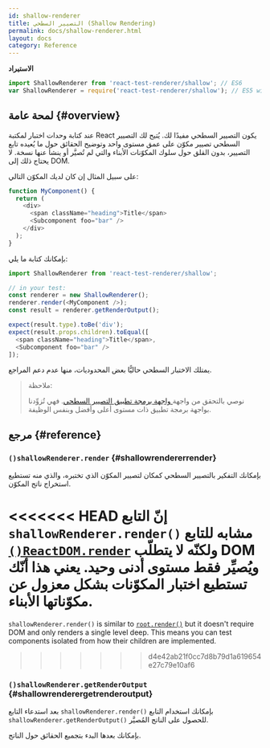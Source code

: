 ```yaml
---
id: shallow-renderer
title: التصيير السطحي (Shallow Rendering)
permalink: docs/shallow-renderer.html
layout: docs
category: Reference
---
```


**الاستيراد**

```javascript
import ShallowRenderer from 'react-test-renderer/shallow'; // ES6
var ShallowRenderer = require('react-test-renderer/shallow'); // ES5 with npm
```

## لمحة عامة {#overview}

عند كتابة وحدات اختبار لمكتبة React يكون التصيير السطحي مفيدًا لك. يُتيح لك التصيير السطحي تصيير مكوّن على عمق مستوى واحد وتوضيح الحقائق حول ما يُعيده تابع التصيير، بدون القلق حول سلوك المكوّنات الأبناء والتي لم تُصيَّر أو ينشأ عنها نسخة. لا يحتاج ذلك إلى DOM.

على سبيل المثال إن كان لديك المكوّن التالي:

```javascript
function MyComponent() {
  return (
    <div>
      <span className="heading">Title</span>
      <Subcomponent foo="bar" />
    </div>
  );
}
```

بإمكانك كتابة ما يلي:

```javascript
import ShallowRenderer from 'react-test-renderer/shallow';

// in your test:
const renderer = new ShallowRenderer();
renderer.render(<MyComponent />);
const result = renderer.getRenderOutput();

expect(result.type).toBe('div');
expect(result.props.children).toEqual([
  <span className="heading">Title</span>,
  <Subcomponent foo="bar" />
]);
```

يمتلك الاختبار السطحي حاليًّا بعض المحدوديات، منها عدم دعم المراجع.

> ملاحظة:
>
> نوصي بالتحقق من واجهة[ واجهة برمجة تطبيق التصيير السطحي](https://airbnb.io/enzyme/docs/api/shallow.html). فهي تُزوِّدنا بواجهة برمجة تطبيق ذات مستوى أعلى وأفضل وبنفس الوظيفة.

## مرجع {#reference}

### `()shallowRenderer.render` {#shallowrendererrender}

بإمكانك التفكير بالتصيير السطحي كمكان لتصيير المكوّن الذي تختبره، والذي منه تستطيع استخراج ناتج المكوّن.

<<<<<<< HEAD
إنّ التابع `shallowRenderer.render()` مشابه للتابع [`()ReactDOM.render`](/docs/react-dom.html#render) ولكنّه لا يتطلّب DOM ويُصيِّر فقط مستوى أدنى وحيد. يعني هذا أنّك تستطيع اختبار المكوّنات بشكل معزول عن مكوّناتها الأبناء.
=======
`shallowRenderer.render()` is similar to [`root.render()`](/docs/react-dom-client.html#createroot) but it doesn't require DOM and only renders a single level deep. This means you can test components isolated from how their children are implemented.
>>>>>>> d4e42ab21f0cc7d8b79d1a619654e27c79e10af6

### `()shallowRenderer.getRenderOutput` {#shallowrenderergetrenderoutput}

بعد استدعاء التابع `shallowRenderer.render()`‎ بإمكانك استخدام التابع `shallowRenderer.getRenderOutput()‎` للحصول على الناتج المُصيَّر.

بإمكانك بعدها البدء بتجميع الحقائق حول الناتج.

